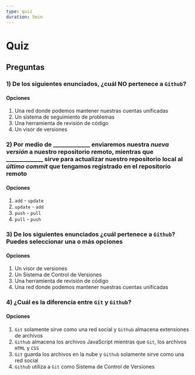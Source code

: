 ```yaml
---
type: quiz
duration: 5min
---
```


# Quiz

## Preguntas

### 1) De los siguientes enunciados, ¿cuál **NO** pertenece a `Github`?

#### Opciones

1. Una red donde podemos mantener nuestras cuentas unificadas
2. Un sistema de seguimiento de problemas
3. Una herramienta de revisión de código
4. Un visor de versiones

<solution style="display:none;">1</solution>

### 2) Por medio de \_\_\_\_\_\_\_\_\_\_\_\_\_ enviaremos nuestra _nueva versión_ a nuestro repositorio remoto, mientras que \_\_\_\_\_\_\_\_\_\_\_\_\_ sirve para actualizar nuestro repositorio local al _último commit_ que tengamos registrado en el repositorio remoto

#### Opciones

1. `add` - `update`
2. `update` - `add`
3. `push` - `pull`
4. `pull` - `push`

<solution style="display:none;">3</solution>

### 3) De los siguientes enunciados ¿cuál pertenece a `Github`? Puedes seleccionar una o más opciones

#### Opciones

1. Un visor de versiones
2. Un Sistema de Control de Versiones
3. Una herramienta de revisión de código
4. Una red donde podemos mantener nuestras cuentas unificadas

<solution style="display:none;">1, 3</solution>

### 4) ¿Cuál es la diferencia entre `Git` y `Github`?

#### Opciones

1. `Git` solamente sirve como una red social  y `Github` almacena extensiones
    de archivos
2. `Github` almacena los archivos JavaScript mientras que `Git`, los archivos
   `HTML` y `CSS`
3. `Git` guarda los archivos en la nube y `Github` solamente sirve como una red
   social
4. `Github` utiliza a `Git` como Sistema de Control de Versiones

<solution style="display:none;">4</solution>
